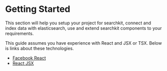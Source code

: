 # Getting Started
This section will help you setup your project for searchkit, connect and index data with elasticsearch, use and extend searchkit components to your requirements.

This guide assumes you have experience with React and JSX or TSX. Below is links about these technologies.

* [Facebook React](https://facebook.github.io/react/)
* [React JSX](https://facebook.github.io/react/docs/jsx-in-depth.html)
